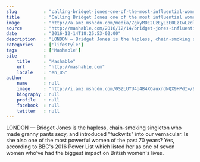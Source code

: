 ```yaml
---
slug          : "calling-bridget-jones-one-of-the-most-influential-women-of-the-past-70-years-is-problematic"
title         : "Calling Bridget Jones one of the most influential women of the past 70 years is problematic"
image         : "http://a.amz.mshcdn.com/media/ZgkyMDE2LzEyLzE0LzIwLzdlY2U3NjUzMDJkOTRkNGQ5OWY0ZWI4YTVjNTFiNDY4LmE3YjdiLmpwZwpwCXRodW1iCTEyMDB4NjMwCmUJanBn/db313fe8/f81/7ece7653-02d9-4d4d-99f4-eb8a5c51b468.jpg"
source        : "http://mashable.com/2016/12/14/bridget-jones-influential-woman/"
date          : "2016-12-14T18:25:53-02:00"
description   : "LONDON — Bridget Jones is the hapless, chain-smoking singleton who made granny pants sexy, and introduced 'fuckwits' into our vernacular. Is she also one of the most powerful women of the past 70 years? Yes, according to BBC's 2016 Power List which listed her as one of seven women who've had the biggest impact on British women's lives."
categories    : ['lifestyle']
tags          : ['Mashable']
site          :
    title     : "Mashable"
    url       : "http://mashable.com"
    locale    : "en_US"
author        :
    name      : null
    image     : "http://i.amz.mshcdn.com/0SZLUYU4o4B4XOauxndNQX9HPdI=/90x90/2016%2F09%2F16%2Fe7%2Fhttpsd2mhye01h4nj2n.cloudfront.netmediaZgkyMDE1LzEx.0212f.jpg"
    biography : null
    profile   : null
    facebook  : null
    twitter   : null
---
```


LONDON — Bridget Jones is the hapless, chain-smoking singleton who made granny pants sexy, and introduced "fuckwits" into our vernacular. Is she also one of the most powerful women of the past 70 years? Yes, according to BBC's 2016 Power List which listed her as one of seven women who've had the biggest impact on British women's lives.
